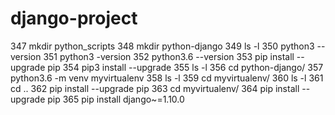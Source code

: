 # django-project
  347  mkdir python_scripts
  348  mkdir python-django
  349  ls -l
  350  python3 --version
  351  python3 -version
  352  python3.6 --version
  353  pip install --upgrade pip
  354  pip3 install --upgrade
  355  ls -l
  356  cd python-django/
  357  python3.6 -m venv myvirtualenv
  358  ls -l
  359  cd myvirtualenv/
  360  ls -l
  361  cd ..
  362  pip install --upgrade pip
  363  cd myvirtualenv/
  364  pip install --upgrade pip
  365  pip install django~=1.10.0

